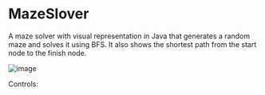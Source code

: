 # MazeSlover
A maze solver with visual representation in Java that generates a random maze and solves it using BFS. It also shows the shortest path from the start node to the finish node. 


![image](https://github.com/antonio03311salajan/MazeSlover/assets/112022895/8644e6de-4e66-4ff1-b839-4486e39c2f0d)

Controls:

